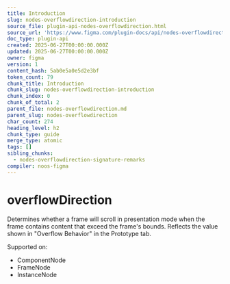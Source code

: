 ```yaml
---
title: Introduction
slug: nodes-overflowdirection-introduction
source_file: plugin-api-nodes-overflowdirection.html
source_url: 'https://www.figma.com/plugin-docs/api/nodes-overflowdirection/'
doc_type: plugin-api
created: 2025-06-27T00:00:00.000Z
updated: 2025-06-27T00:00:00.000Z
owner: figma
version: 1
content_hash: 5ab0e5a0e5d2e3bf
token_count: 79
chunk_title: Introduction
chunk_slug: nodes-overflowdirection-introduction
chunk_index: 0
chunk_of_total: 2
parent_file: nodes-overflowdirection.md
parent_slug: nodes-overflowdirection
char_count: 274
heading_level: h2
chunk_type: guide
merge_type: atomic
tags: []
sibling_chunks:
  - nodes-overflowdirection-signature-remarks
compiler: noos-figma
---
```


# overflowDirection

Determines whether a frame will scroll in presentation mode when the frame contains content that exceed the frame's bounds. Reflects the value shown in "Overflow Behavior" in the Prototype tab.

 Supported on:

- ComponentNode
- FrameNode
- InstanceNode
